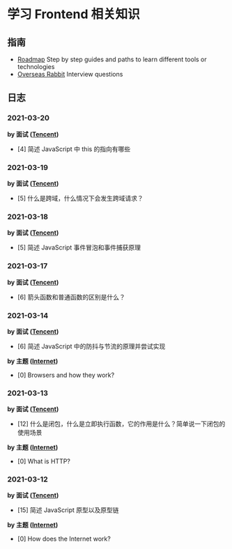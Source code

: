 # 学习 Frontend 相关知识

## 指南

- [Roadmap](https://roadmap.sh/frontend) Step by step guides and paths to learn different tools or technologies
- [Overseas Rabbit](https://osjobs.net/topk/) Interview questions

## 日志

### 2021-03-20

**by 面试 ([Tencent](https://osjobs.net/topk/腾讯/))**

- [4] 简述 JavaScript 中 this 的指向有哪些

### 2021-03-19

**by 面试 ([Tencent](https://osjobs.net/topk/腾讯/))**

- [5] 什么是跨域，什么情况下会发生跨域请求？

### 2021-03-18

**by 面试 ([Tencent](https://osjobs.net/topk/腾讯/))**

- [5] 简述 JavaScript 事件冒泡和事件捕获原理

### 2021-03-17

**by 面试 ([Tencent](https://osjobs.net/topk/腾讯/))**

- [6] 箭头函数和普通函数的区别是什么？

### 2021-03-14

**by 面试 ([Tencent](https://osjobs.net/topk/腾讯/))**

- [6] 简述 JavaScript 中的防抖与节流的原理并尝试实现

**by 主题 ([Internet](https://roadmap.sh/frontend))**

- [0] Browsers and how they work?

### 2021-03-13

**by 面试 ([Tencent](https://osjobs.net/topk/腾讯/))**

- [12] 什么是闭包，什么是立即执行函数，它的作用是什么？简单说一下闭包的使用场景

**by 主题 ([Internet](https://roadmap.sh/frontend))**

- [0] What is HTTP?

### 2021-03-12

**by 面试 ([Tencent](https://osjobs.net/topk/腾讯/))**

- [15] 简述 JavaScript 原型以及原型链

**by 主题 ([Internet](https://roadmap.sh/frontend))**

- [0] How does the Internet work?